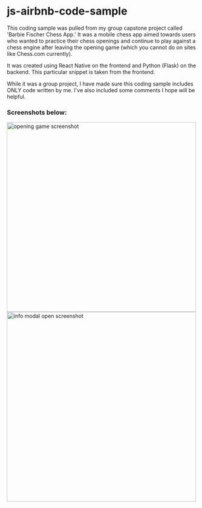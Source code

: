 # js-airbnb-code-sample
This coding sample was pulled from my group capstone project called 'Barbie Fischer Chess App.' It was a mobile chess app aimed towards users who wanted to practice their chess openings and continue to play against a chess engine after leaving the opening game (which you cannot do on sites like Chess.com currently).

It was created using React Native on the frontend and Python (Flask) on the backend. This particular snippet is taken from the frontend.

While it was a group project, I have made sure this coding sample includes ONLY code written by me. I've also included some comments I hope will be helpful.

### Screenshots below:
<img src="/assets/Screenshot 2024-02-16 at 5.04.50 AM.png" alt="opening game screenshot" height="500">  <img src="/assets/Screenshot 2024-02-16 at 5.05.29 AM.png" alt="info modal open screenshot" height="500">
